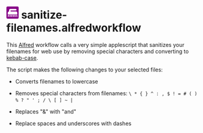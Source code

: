 # <img src="./images/icons/icon-sanitize-filenames.svg" width="32" height="32" alt="Sanitize Filenames"> sanitize-filenames.alfredworkflow

This [Alfred](https://www.alfredapp.com/) workflow calls a very simple applescript that sanitizes your filenames for web use by removing special characters and converting to [kebab-case](https://feral.ly/kebab-case).

The script makes the following changes to your selected files:

- Converts filenames to lowercase

- Removes special characters from filenames: `\ * { } ^ : , $ ! = # ( ) % ? " ' ; / \ [ ] ~ |`

- Replaces "&" with "and"

- Replace spaces and underscores with dashes
